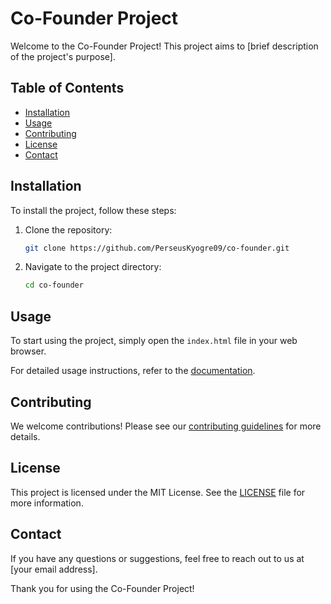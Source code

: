 # Co-Founder Project

Welcome to the Co-Founder Project! This project aims to [brief description of the project's purpose].

## Table of Contents

- [Installation](#installation)
- [Usage](#usage)
- [Contributing](#contributing)
- [License](#license)
- [Contact](#contact)

## Installation

To install the project, follow these steps:

1. Clone the repository:
    ```sh
    git clone https://github.com/PerseusKyogre09/co-founder.git
    ```
2. Navigate to the project directory:
    ```sh
    cd co-founder
    ```

## Usage

To start using the project, simply open the `index.html` file in your web browser.

For detailed usage instructions, refer to the [documentation](docs/usage.md).

## Contributing

We welcome contributions! Please see our [contributing guidelines](CONTRIBUTING.md) for more details.

## License

This project is licensed under the MIT License. See the [LICENSE](LICENSE) file for more information.

## Contact

If you have any questions or suggestions, feel free to reach out to us at [your email address].

Thank you for using the Co-Founder Project!
